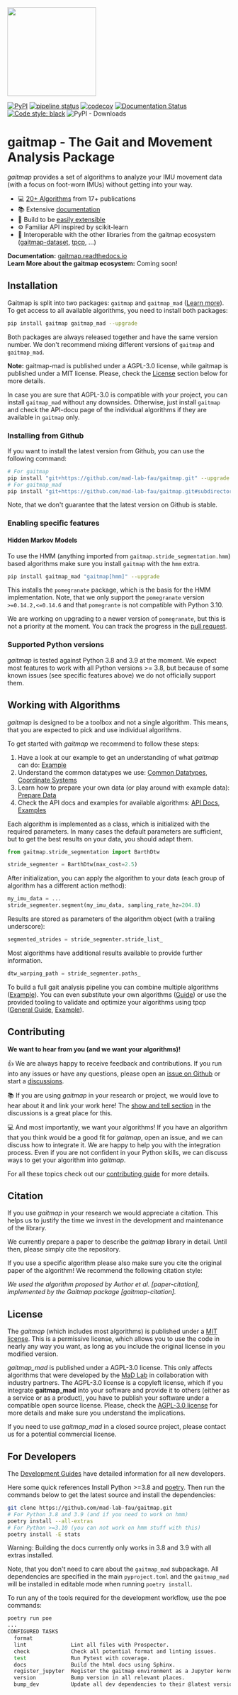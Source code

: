 <img src="./docs/_static/logo/gaitmap_logo_with_text.png" height="200">

[![PyPI](https://img.shields.io/pypi/v/gaitmap)](https://pypi.org/project/gaitmap/)
[![pipeline status](https://github.com/mad-lab-fau/gaitmap/workflows/Test%20and%20Lint/badge.svg)](https://github.com/mad-lab-fau/gaitmap/actions/workflows/test-and-lint.yml)
[![codecov](https://codecov.io/gh/mad-lab-fau/gaitmap/branch/master/graph/badge.svg?token=5NP5ZZ3KGX)](https://codecov.io/gh/mad-lab-fau/gaitmap)
[![Documentation Status](https://readthedocs.org/projects/gaitmap/badge/?version=latest)](https://gaitmap.readthedocs.io/en/latest/?badge=latest)
[![Code style: black](https://img.shields.io/badge/code%20style-black-000000.svg)](https://github.com/psf/black)
![PyPI - Downloads](https://img.shields.io/pypi/dm/gaitmap)

# gaitmap - The Gait and Movement Analysis Package

*gaitmap* provides a set of algorithms to analyze your IMU movement data (with a focus on foot-worn IMUs) without 
getting into your way.

- 💻 [20+ Algorithms](https://gaitmap.readthedocs.io/en/latest/modules/index.html) from 17+ publications
- 📚 Extensive [documentation](https://gaitmap.readthedocs.io/en/latest/)
- 📝 Build to be [easily extensible](https://gaitmap.readthedocs.io/en/latest/source/user_guide/create_own_algorithm.html)
- ⚙️ Familiar API inspired by scikit-learn
- 🤝 Interoperable with the other libraries from the gaitmap ecosystem ([gaitmap-dataset](https://github.com/mad-lab-fau/gaitmap-datasets), [tpcp](https://github.com/mad-lab-fau/tpcp), ...)

**Documentation:** [gaitmap.readthedocs.io](https://gaitmap.readthedocs.io/en/latest/)<br>
**Learn More about the gaitmap ecosystem:** Coming soon!

## Installation

Gaitmap is split into two packages: `gaitmap` and `gaitmap_mad` ([Learn more](https://gaitmap.readthedocs.io/en/latest/source/user_guide/gaitmap_mad.html)).
To get access to all available algorithms, you need to install both packages:

```bash
pip install gaitmap gaitmap_mad --upgrade
```

Both packages are always released together and have the same version number.
We don't recommend mixing different versions of `gaitmap` and `gaitmap_mad`.

**Note:** gaitmap-mad is published under a AGPL-3.0 license, while gaitmap is published under a MIT license.
Please, check the [License](#license) section below for more details.

In case you are sure that AGPL-3.0 is compatible with your project, you can install `gaitmap_mad` without any downsides.
Otherwise, just install `gaitmap` and check the API-docu page of the individual algorithms if they are available in
`gaitmap` only.

### Installing from Github

If you want to install the latest version from Github, you can use the following command:

```bash
# For gaitmap
pip install "git+https://github.com/mad-lab-fau/gaitmap.git" --upgrade
# For gaitmap_mad
pip install "git+https://github.com/mad-lab-fau/gaitmap.git#subdirectory=gaitmap_mad"
```

Note, that we don't guarantee that the latest version on Github is stable.

### Enabling specific features

#### Hidden Markov Models

To use the HMM (anything imported from `gaitmap.stride_segmentation.hmm`) based algorithms make sure you install `gaitmap` with the `hmm` extra.

```bash
pip install gaitmap_mad "gaitmap[hmm]" --upgrade
```
This installs the `pomegranate` package, which is the basis for the HMM implementation.
Note, that we only support the `pomegranate` version `>=0.14.2,<=0.14.6` and that `pomegrante` is not compatible with 
Python 3.10.

We are working on upgrading to a newer version of `pomegranate`, but this is not a priority at the moment.
You can track the progress in the [pull request](https://github.com/mad-lab-fau/gaitmap/pull/20).

### Supported Python versions

*gaitmap* is tested against Python 3.8 and 3.9 at the moment.
We expect most features to work with all Python versions >= 3.8, but because of some known issues 
(see specific features above) we do not officially support them.

## Working with Algorithms

*gaitmap* is designed to be a toolbox and not a single algorithm.
This means, that you are expected to pick and use individual algorithms.

To get started with *gaitmap* we recommend to follow these steps:

1. Have a look at our example to get an understanding of what *gaitmap* can do: [Example](https://gaitmap.readthedocs.io/en/latest/auto_examples/index.html)
2. Understand the common datatypes we use: [Common Datatypes](https://gaitmap.readthedocs.io/en/latest/source/user_guide/datatypes.html), [Coordinate Systems](https://gaitmap.readthedocs.io/en/latest/source/user_guide/coordinate_systems.html)
3. Learn how to prepare your own data (or play around with example data): [Prepare Data](https://gaitmap.readthedocs.io/en/latest/source/user_guide/prepare_data.html) 
4. Check the API docs and examples for available algorithms: [API Docs](https://gaitmap.readthedocs.io/en/latest/modules/index.html), [Examples](https://gaitmap.readthedocs.io/en/latest/auto_examples/index.html)

Each algorithm is implemented as a class, which is initialized with the required parameters.
In many cases the default parameters are sufficient, but to get the best results on your data, you should adapt them.

```python
from gaitmap.stride_segmentation import BarthDtw

stride_segmenter = BarthDtw(max_cost=2.5)
```

After initialization, you can apply the algorithm to your data (each group of algorithm has a different action method):

```python
my_imu_data = ...
stride_segmenter.segment(my_imu_data, sampling_rate_hz=204.8)
```

Results are stored as parameters of the algorithm object (with a trailing underscore):

```python
segmented_strides = stride_segmenter.stride_list_
```

Most algorithms have additional results available to provide further information.

```python
dtw_warping_path = stride_segmenter.paths_
```

To build a full gait analysis pipeline you can combine multiple algorithms ([Example](https://gaitmap.readthedocs.io/en/latest/auto_examples/full_pipelines/mad_gait_pipeline.html#sphx-glr-auto-examples-full-pipelines-mad-gait-pipeline-py)).
You can even substitute your own algorithms ([Guide](https://gaitmap.readthedocs.io/en/latest/source/user_guide/create_own_algorithm.html)) or use the provided tooling to validate
and optimize your algorithms using tpcp ([General Guide](https://tpcp.readthedocs.io/en/latest/guides/index.html#optimization-and-validation), [Example](https://gaitmap.readthedocs.io/en/latest/auto_examples/datasets_and_pipelines/gridsearch.html#sphx-glr-auto-examples-datasets-and-pipelines-gridsearch-py)).

## Contributing

**We want to hear from you (and we want your algorithms)!**

👍 We are always happy to receive feedback and contributions.
If you run into any issues or have any questions, please open an [issue on Github](https://github.com/mad-lab-fau/gaitmap/issues)
or start a [discussions](https://github.com/mad-lab-fau/gaitmap/discussions/).

📚 If you are using *gaitmap* in your research or project, we would love to hear about it and link your work here! The [show and tell section](https://github.com/mad-lab-fau/gaitmap/discussions/categories/show-and-tell)
in the discussions is a great place for this.

💻 And most importantly, we want your algorithms!
If you have an algorithm that you think would be a good fit for *gaitmap*, open an issue, and we can discuss how to integrate it.
We are happy to help you with the integration process.
Even if you are not confident in your Python skills, we can discuss ways to get your algorithm into *gaitmap*.

For all these topics check out our [contributing guide](https://gaitmap.readthedocs.io/en/latest/source/user_guide/contributing.html) for more details.

## Citation

If you use *gaitmap* in your research we would appreciate a citation.
This helps us to justify the time we invest in the development and maintenance of the library.

We currently prepare a paper to describe the *gaitmap* library in detail.
Until then, please simply cite the repository.

If you use a specific algorithm please also make sure you cite the original paper of the algorithm!
We recommend the following citation style:

*We used the algorithm proposed by Author et al. [paper-citation], implemented by the Gaitmap package [gaitmap-citation].*

## License

The *gaitmap* (which includes most algorithms) is published under a [MIT license](https://opensource.org/license/mit/).
This is a permissive license, which allows you to use the code in nearly any way you want, as long as you include the
original license in you modified version.

*gaitmap_mad* is published under a AGPL-3.0 license.
This only affects algorithms that were developed by the [MaD Lab](https://www.mad.tf.fau.de/) in collaboration with industry partners.
The AGPL-3.0 license is a copyleft license, which if you integrate **gaitmap_mad** into your software and provide it to 
others (either as a service or as a product), you have to publish your software under a compatible open source license.
Please, check the [AGPL-3.0 license](https://www.gnu.org/licenses/agpl-3.0.en.html) for more details and make sure
you understand the implications.

If you need to use *gaitmap_mad* in a closed source project, please contact us for a potential commercial license.

## For Developers

The [Development Guides](https://gaitmap.readthedocs.io/en/latest/source/development/index.html#development) have detailed information for all new developers.

Here some quick references
Install Python >=3.8 and [poetry](https://python-poetry.org).
Then run the commands below to get the latest source and install the dependencies:

```bash
git clone https://github.com/mad-lab-fau/gaitmap.git
# For Python 3.8 and 3.9 (and if you need to work on hmm)
poetry install --all-extras
# For Python >=3.10 (you can not work on hmm stuff with this)
poetry install -E stats
```

Warning: Building the docs currently only works in 3.8 and 3.9 with all extras installed.

Note, that you don't need to care about the `gaitmap_mad` subpackage.
All dependencies are specified in the main `pyproject.toml` and the `gaitmap_mad` will be installed in editable mode
when running `poetry install`.

To run any of the tools required for the development workflow, use the poe commands:

```bash
poetry run poe
...
CONFIGURED TASKS
  format            
  lint              Lint all files with Prospector.
  check             Check all potential format and linting issues.
  test              Run Pytest with coverage.
  docs              Build the html docs using Sphinx.
  register_jupyter  Register the gaitmap environment as a Jupyter kernel for testing.
  version           Bump version in all relevant places.
  bump_dev          Update all dev dependencies to their @latest version.

```
